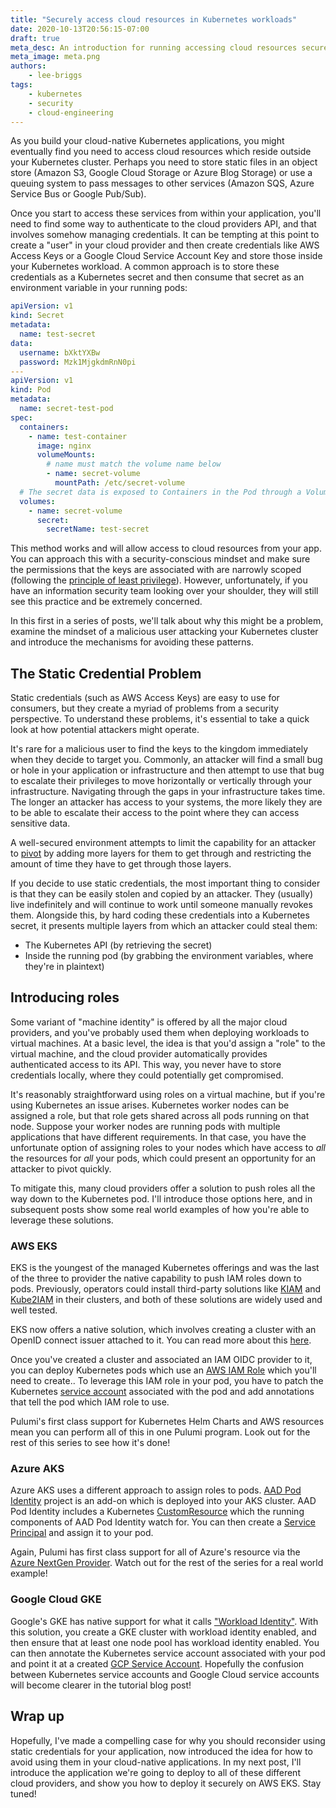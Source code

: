 ```yaml
---
title: "Securely access cloud resources in Kubernetes workloads"
date: 2020-10-13T20:56:15-07:00
draft: true
meta_desc: An introduction for running accessing cloud resources securely for Kubernetes workloads
meta_image: meta.png
authors:
    - lee-briggs
tags:
    - kubernetes
    - security
    - cloud-engineering
---
```


As you build your cloud-native Kubernetes applications, you might eventually find you need to access cloud resources which reside outside your Kubernetes cluster. Perhaps you need to store static files in an object store (Amazon S3, Google Cloud Storage or Azure Blog Storage) or use a queuing system to pass messages to other services (Amazon SQS, Azure Service Bus or Google Pub/Sub).

Once you start to access these services from within your application, you'll need to find some way to authenticate to the cloud providers API, and that involves somehow managing credentials. It can be tempting at this point to create a "user" in your cloud provider and then create credentials like AWS Access Keys or a Google Cloud Service Account Key and store those inside your Kubernetes workload. A common approach is to store these credentials as a Kubernetes secret and then consume that secret as an environment variable in your running pods:

```yaml
apiVersion: v1
kind: Secret
metadata:
  name: test-secret
data:
  username: bXktYXBw
  password: Mzk1MjgkdmRnN0pi
---
apiVersion: v1
kind: Pod
metadata:
  name: secret-test-pod
spec:
  containers:
    - name: test-container
      image: nginx
      volumeMounts:
        # name must match the volume name below
        - name: secret-volume
          mountPath: /etc/secret-volume
  # The secret data is exposed to Containers in the Pod through a Volume.
  volumes:
    - name: secret-volume
      secret:
        secretName: test-secret
```

This method works and will allow access to cloud resources from your app. You can approach this with a security-conscious mindset and make sure the permissions that the keys are associated with are narrowly scoped (following the [principle of least privilege](https://en.wikipedia.org/wiki/Principle_of_least_privilege)). However, unfortunately, if you have an information security team looking over your shoulder, they will still see this practice and be extremely concerned.

In this first in a series of posts, we'll talk about why this might be a problem, examine the mindset of a malicious user attacking your Kubernetes cluster and introduce the mechanisms for avoiding these patterns.

<!--more-->

## The Static Credential Problem

Static credentials (such as AWS Access Keys) are easy to use for consumers, but they create a myriad of problems from a security perspective. To understand these problems, it's essential to take a quick look at how potential attackers might operate.

It's rare for a malicious user to find the keys to the kingdom immediately when they decide to target you. Commonly, an attacker will find a small bug or hole in your application or infrastructure and then attempt to use that bug to escalate their privileges to move horizontally or vertically through your infrastructure. Navigating through the gaps in your infrastructure takes time. The longer an attacker has access to your systems, the more likely they are to be able to escalate their access to the point where they can access sensitive data.

A well-secured environment attempts to limit the capability for an attacker to [pivot](https://en.wikipedia.org/wiki/Exploit_(computer_security)#Pivoting) by adding more layers for them to get through and restricting the amount of time they have to get through those layers.

If you decide to use static credentials, the most important thing to consider is that they can be easily stolen and copied by an attacker. They (usually) live indefinitely and will continue to work until someone manually revokes them.
Alongside this, by hard coding these credentials into a Kubernetes secret, it presents multiple layers from which an attacker could steal them:

- The Kubernetes API (by retrieving the secret)
- Inside the running pod (by grabbing the environment variables, where they're in plaintext)

## Introducing roles

Some variant of "machine identity" is offered by all the major cloud providers, and you've probably used them when deploying workloads to virtual machines. At a basic level, the idea is that you'd assign a "role" to the virtual machine, and the cloud provider automatically provides authenticated access to its API. This way, you never have to store credentials locally, where they could potentially get compromised.

It's reasonably straightforward using roles on a virtual machine, but if you're using Kubernetes an issue arises. Kubernetes worker nodes can be assigned a role, but that role gets shared across all pods running on that node. Suppose your worker nodes are running pods with multiple applications that have different requirements. In that case, you have the unfortunate option of assigning roles to your nodes which have access to _all_ the resources for _all_ your pods, which could present an opportunity for an attacker to pivot quickly.

To mitigate this, many cloud providers offer a solution to push roles all the way down to the Kubernetes pod. I'll introduce those options here, and in subsequent posts show some real world examples of how you're able to leverage these solutions.

### AWS EKS

EKS is the youngest of the managed Kubernetes offerings and was the last of the three to provider the native capability to push IAM roles down to pods. Previously, operators could install third-party solutions like [KIAM](https://github.com/uswitch/kiam) and [Kube2IAM](https://github.com/jtblin/kube2iam) in their clusters, and both of these solutions are widely used and well tested.

EKS now offers a native solution, which involves creating a cluster with an OpenID connect issuer attached to it. You can read more about this [here](https://docs.aws.amazon.com/eks/latest/userguide/enable-iam-roles-for-service-accounts.html).

Once you've created a cluster and associated an IAM OIDC provider to it, you can deploy Kubernetes pods which use an [AWS IAM Role](https://docs.aws.amazon.com/IAM/latest/UserGuide/id_roles.html) which you'll need to create.. To leverage this IAM role in your pod, you have to patch the Kubernetes [service account](https://kubernetes.io/docs/tasks/configure-pod-container/configure-service-account/) associated with the pod and add annotations that tell the pod which IAM role to use.

Pulumi's first class support for Kubernetes Helm Charts and AWS resources mean you can perform all of this in one Pulumi program. Look out for the rest of this series to see how it's done!

### Azure AKS

Azure AKS uses a different approach to assign roles to pods. [AAD Pod Identity](https://github.com/Azure/aad-pod-identity) project is an add-on which is deployed into your AKS cluster. AAD Pod Identity includes a Kubernetes [CustomResource](https://kubernetes.io/docs/concepts/extend-kubernetes/api-extension/custom-resources/) which the running components of AAD Pod Identity watch for. You can then create a [Service Principal](https://docs.microsoft.com/en-us/azure/active-directory/develop/app-objects-and-service-principals) and assign it to your pod.

Again, Pulumi has first class support for all of Azure's resource via the [Azure NextGen Provider](https://github.com/pulumi/pulumi-azure-nextgen). Watch out for the rest of the series for a real world example!

### Google Cloud GKE

Google's GKE has native support for what it calls ["Workload Identity"](https://cloud.google.com/kubernetes-engine/docs/how-to/workload-identity). With this solution, you create a GKE cluster with workload identity enabled, and then ensure that at least one node pool has workload identity enabled. You can then annotate the Kubernetes service account associated with your pod and point it at a created [GCP Service Account](https://cloud.google.com/iam/docs/service-accounts). Hopefully the confusion between Kubernetes service accounts and Google Cloud service accounts will become clearer in the tutorial blog post!

## Wrap up

Hopefully, I've made a compelling case for why you should reconsider using static credentials for your application, now introduced the idea for how to avoid using them in your cloud-native applications. In my next post, I'll introduce the application we're going to deploy to all of these different cloud providers, and show you how to deploy it securely on AWS EKS. Stay tuned!
